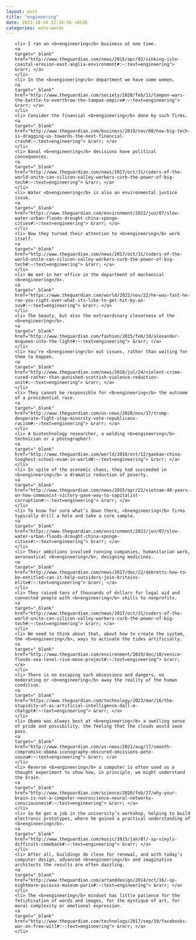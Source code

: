 ```yaml
---
layout: post
title: "engineering"
date: 2023-10-10 12:34:56 +0530
categories: auto-words
---
```

<ol>

    <li> I ran an <b>engineering</b> business at one time.
    <a 
    target="_blank" 
    href="http://www.theguardian.com/news/2015/apr/02/sinking-isle-coastal-erosion-east-anglia-environment#:~:text=engineering"> &rarr; </a>
    </li>
    <li> In the <b>engineering</b> department we have some women.
    <a 
    target="_blank" 
    href="http://www.theguardian.com/society/2020/feb/11/tampon-wars-the-battle-to-overthrow-the-tampax-empire#:~:text=engineering"> &rarr; </a>
    </li>
    <li> Consider the financial <b>engineering</b> done by such firms.
    <a 
    target="_blank" 
    href="http://www.theguardian.com/business/2019/nov/08/how-big-tech-is-dragging-us-towards-the-next-financial-crash#:~:text=engineering"> &rarr; </a>
    </li>
    <li> Banal <b>engineering</b> decisions have political consequences.
    <a 
    target="_blank" 
    href="http://www.theguardian.com/news/2017/oct/31/coders-of-the-world-unite-can-silicon-valley-workers-curb-the-power-of-big-tech#:~:text=engineering"> &rarr; </a>
    </li>
    <li> Water <b>engineering</b> is also an environmental justice issue.
    <a 
    target="_blank" 
    href="https://www.theguardian.com/environment/2022/jun/07/slow-water-urban-floods-drought-china-sponge-cities#:~:text=engineering"> &rarr; </a>
    </li>
    <li> Now they turned their attention to <b>engineering</b> work itself.
    <a 
    target="_blank" 
    href="http://www.theguardian.com/news/2017/oct/31/coders-of-the-world-unite-can-silicon-valley-workers-curb-the-power-of-big-tech#:~:text=engineering"> &rarr; </a>
    </li>
    <li> We met in her office in the department of mechanical <b>engineering</b>.
    <a 
    target="_blank" 
    href="https://www.theguardian.com/world/2022/nov/22/he-was-fast-he-ran-you-right-over-what-its-like-to-get-hit-by-an-suv#:~:text=engineering"> &rarr; </a>
    </li>
    <li> The beauty, but also the extraordinary cleverness of the <b>engineering</b>.
    <a 
    target="_blank" 
    href="http://www.theguardian.com/fashion/2015/feb/10/alexander-mcqueen-into-the-light#:~:text=engineering"> &rarr; </a>
    </li>
    <li> You’re <b>engineering</b> out issues, rather than waiting for them to happen.
    <a 
    target="_blank" 
    href="http://www.theguardian.com/news/2018/jul/24/violent-crime-cured-rather-than-punished-scottish-violence-reduction-unit#:~:text=engineering"> &rarr; </a>
    </li>
    <li> They cannot be responsible for <b>engineering</b> the outcome of a presidential race.
    <a 
    target="_blank" 
    href="http://www.theguardian.com/us-news/2020/nov/17/trump-desperate-fight-stop-minority-vote-republicans-racism#:~:text=engineering"> &rarr; </a>
    </li>
    <li> A biotechnology researcher, a welding <b>engineering</b> technician or a photographer?
    <a 
    target="_blank" 
    href="http://www.theguardian.com/world/2016/oct/12/gaokao-china-toughest-school-exam-in-world#:~:text=engineering"> &rarr; </a>
    </li>
    <li> In spite of the economic chaos, they had succeeded in <b>engineering</b> a dramatic reduction of poverty.
    <a 
    target="_blank" 
    href="http://www.theguardian.com/news/2015/apr/22/vietnam-40-years-on-how-communist-victory-gave-way-to-capitalist-corruption#:~:text=engineering"> &rarr; </a>
    </li>
    <li> To know for sure what’s down there, <b>engineering</b> firms typically drill a hole and take a core sample.
    <a 
    target="_blank" 
    href="https://www.theguardian.com/environment/2022/jun/07/slow-water-urban-floods-drought-china-sponge-cities#:~:text=engineering"> &rarr; </a>
    </li>
    <li> Their ambitions involved running companies, humanitarian work, aeronautical <b>engineering</b>, designing medicines.
    <a 
    target="_blank" 
    href="http://www.theguardian.com/news/2017/dec/22/debretts-how-to-be-entitled-can-it-help-outsiders-join-britains-elite#:~:text=engineering"> &rarr; </a>
    </li>
    <li> They raised tens of thousands of dollars for legal aid and connected people with <b>engineering</b> skills to nonprofits.
    <a 
    target="_blank" 
    href="http://www.theguardian.com/news/2017/oct/31/coders-of-the-world-unite-can-silicon-valley-workers-curb-the-power-of-big-tech#:~:text=engineering"> &rarr; </a>
    </li>
    <li> We need to think about that, about how to create the system, the <b>engineering</b>, ways to activate the tides artificially.
    <a 
    target="_blank" 
    href="http://www.theguardian.com/environment/2019/dec/10/venice-floods-sea-level-rise-mose-project#:~:text=engineering"> &rarr; </a>
    </li>
    <li> There is no escaping such obsessions and dangers, no moderating or <b>engineering</b> away the reality of the human condition.
    <a 
    target="_blank" 
    href="https://www.theguardian.com/technology/2023/mar/16/the-stupidity-of-ai-artificial-intelligence-dall-e-chatgpt#:~:text=engineering"> &rarr; </a>
    </li>
    <li> Obama was always best at <b>engineering</b> a swelling sense of pride and possibility, the feeling that the clouds would soon pass.
    <a 
    target="_blank" 
    href="http://www.theguardian.com/us-news/2021/aug/17/smooth-compromise-obama-iconography-obscured-omissions-pete-souza#:~:text=engineering"> &rarr; </a>
    </li>
    <li> Reverse <b>engineering</b> a computer is often used as a thought experiment to show how, in principle, we might understand the brain.
    <a 
    target="_blank" 
    href="http://www.theguardian.com/science/2020/feb/27/why-your-brain-is-not-a-computer-neuroscience-neural-networks-consciousness#:~:text=engineering"> &rarr; </a>
    </li>
    <li> So he got a job in the university’s workshop, helping to build electronic prototypes, where he gained a practical understanding of <b>engineering</b>.
    <a 
    target="_blank" 
    href="http://www.theguardian.com/music/2015/jan/07/-sp-vinyls-difficult-comeback#:~:text=engineering"> &rarr; </a>
    </li>
    <li> After all, buildings do close for renewal, and with today’s computer design, advanced <b>engineering</b> and imaginative architects the results are often dazzling.
    <a 
    target="_blank" 
    href="http://www.theguardian.com/artanddesign/2014/oct/16/-sp-nightmare-picasso-museum-paris#:~:text=engineering"> &rarr; </a>
    </li>
    <li> The <b>engineering</b> mindset has little patience for the fetishisation of words and images, for the mystique of art, for moral complexity or emotional expression.
    <a 
    target="_blank" 
    href="http://www.theguardian.com/technology/2017/sep/19/facebooks-war-on-free-will#:~:text=engineering"> &rarr; </a>
    </li>